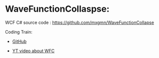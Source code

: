 <h1> WaveFunctionCollaspse:</h1>

WCF C# source code : https://github.com/mxgmn/WaveFunctionCollapse

Coding Train:

- [GitHub](https://github.com/CodingTrain/Wave-Function-Collapse)

- [YT video about WFC](https://thecodingtrain.com/challenges/171-wave-function-collapse)
